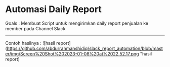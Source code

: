 # Automasi Daily Report 


Goals : Membuat Script untuk mengirimkan daily report penjualan ke member pada Channel Slack

---

Contoh hasilnya : 
![hasil report](https://github.com/abdurrahmanshidiq/slack_report_automation/blob/master/img/Screen%20Shot%202023-01-08%20at%2022.52.17.png "hasil report)<br>

